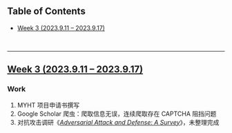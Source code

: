 <p id="table"></p>

## Table of Contents

- <a href="#3">Week 3 (2023.9.11 – 2023.9.17)</a>

<br/>

------

<p id="3"></p>

## <a href="#table">Week 3 (2023.9.11 – 2023.9.17)</a>

### Work

1. MYHT 项目申请书撰写
2. Google Scholar 爬虫：爬取信息无误，连续爬取存在 CAPTCHA 阻挡问题
3. 对抗攻击调研《*<a href="https://arxiv.org/abs/1810.00069">Adversarial Attack and Defense: A Survey</a>*》，未整理完成
